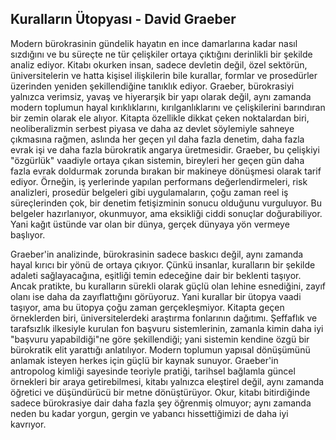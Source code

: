 ## Kuralların Ütopyası - David Graeber

Modern bürokrasinin gündelik hayatın en ince damarlarına kadar nasıl sızdığını ve bu süreçte ne tür çelişkiler ortaya çıktığını derinlikli bir şekilde analiz ediyor. Kitabı okurken insan, sadece devletin değil, özel sektörün, üniversitelerin ve hatta kişisel ilişkilerin bile kurallar, formlar ve prosedürler üzerinden yeniden şekillendiğine tanıklık ediyor. Graeber, bürokrasiyi yalnızca verimsiz, yavaş ve hiyerarşik bir yapı olarak değil, aynı zamanda modern toplumun hayal kırıklıklarını, kırılganlıklarını ve çelişkilerini barındıran bir zemin olarak ele alıyor. Kitapta özellikle dikkat çeken noktalardan biri, neoliberalizmin serbest piyasa ve daha az devlet söylemiyle sahneye çıkmasına rağmen, aslında her geçen yıl daha fazla denetim, daha fazla evrak işi ve daha fazla bürokratik angarya üretmesidir. Graeber, bu çelişkiyi "özgürlük" vaadiyle ortaya çıkan sistemin, bireyleri her geçen gün daha fazla evrak doldurmak zorunda bırakan bir makineye dönüşmesi olarak tarif ediyor. Örneğin, iş yerlerinde yapılan performans değerlendirmeleri, risk analizleri, prosedür belgeleri gibi uygulamaların, çoğu zaman reel iş süreçlerinden çok, bir denetim fetişizminin sonucu olduğunu vurguluyor. Bu belgeler hazırlanıyor, okunmuyor, ama eksikliği ciddi sonuçlar doğurabiliyor. Yani kağıt üstünde var olan bir dünya, gerçek dünyaya yön vermeye başlıyor.

Graeber'in analizinde, bürokrasinin sadece baskıcı değil, aynı zamanda hayal kırıcı bir yönü de ortaya çıkıyor. Çünkü insanlar, kuralların bir şekilde adaleti sağlayacağına, eşitliği temin edeceğine dair bir beklenti taşıyor. Ancak pratikte, bu kuralların sürekli olarak güçlü olan lehine esnediğini, zayıf olanı ise daha da zayıflattığını görüyoruz. Yani kurallar bir ütopya vaadi taşıyor, ama bu ütopya çoğu zaman gerçekleşmiyor. Kitapta geçen örneklerden biri, üniversitelerdeki araştırma fonlarının dağıtımı. Şeffaflık ve tarafsızlık ilkesiyle kurulan fon başvuru sistemlerinin, zamanla kimin daha iyi "başvuru yapabildiği"ne göre şekillendiği; yani sistemin kendine özgü bir bürokratik elit yarattığı anlatılıyor. Modern toplumun yapısal dönüşümünü anlamak isteyen herkes için güçlü bir kaynak sunuyor. Graeber'in antropolog kimliği sayesinde teoriyle pratiği, tarihsel bağlamla güncel örnekleri bir araya getirebilmesi, kitabı yalnızca eleştirel değil, aynı zamanda öğretici ve düşündürücü bir metne dönüştürüyor. Okur, kitabı bitirdiğinde sadece bürokrasiye dair daha fazla şey öğrenmiş olmuyor; aynı zamanda neden bu kadar yorgun, gergin ve yabancı hissettiğimizi de daha iyi kavrıyor.